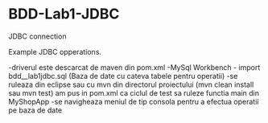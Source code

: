 # BDD-Lab1-JDBC
JDBC connection

Example JDBC opperations. 

-driverul este descarcat de maven din pom.xml
-MySql Workbench - import bdd__lab1jdbc.sql (Baza de date cu cateva tabele pentru operatii)
-se ruleaza din eclipse sau
	cu mvn din directorul proiectului (mvn clean install sau mvn test)
	am pus in pom.xml ca ciclul de test sa ruleze functia main din MyShopApp
-se navigheaza meniul de tip consola pentru a efectua operatii pe baza de date
